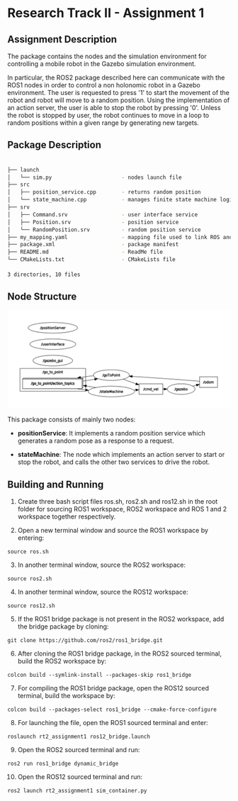 # Research Track II - Assignment 1
## Assignment Description

The package contains the nodes and the simulation environment for controlling a mobile robot in the Gazebo simulation environment. 

In particular, the ROS2 package described here can communicate with the ROS1 nodes in order to control a non holonomic robot in a Gazebo environment. The user is requested to press '1' to start the movement of the robot and robot will move to a random position. Using the implementation of an action server, the user is able to stop the robot by pressing '0'. Unless the robot is stopped by user, the robot continues to move in a loop to random positions within a given range by generating new targets.

## Package Description

```bash

├── launch
│   └── sim.py                      - nodes launch file
├── src
│   ├── position_service.cpp        - returns random position
│   └── state_machine.cpp           - manages finite state machine logic
├── srv
│   ├── Command.srv                 - user interface service
│   ├── Position.srv                - position service
│   └── RandomPosition.srv          - random position service
├── my_mapping.yaml                 - mapping file used to link ROS and ROS2
├── package.xml                     - package manifest
├── README.md                       - ReadMe file
└── CMakeLists.txt                  - CMakeLists file

3 directories, 10 files

```

## Node Structure

![Package Tree](action_server.png)

This package consists of mainly two nodes:

- **positionService**: It implements a random position service which generates a random pose as a response to a request. 
  
- **stateMachine**: The node which implements an action server to start or stop the robot, and calls the other two services to drive the robot. 

## Building and Running

1. Create three bash script files ros.sh, ros2.sh and ros12.sh in the root folder for sourcing ROS1 workspace, ROS2 workspace and ROS 1 and 2 workspace together respectively.

2. Open a new terminal window and source the ROS1 workspace by entering:

```
source ros.sh
```
3. In another terminal window, source the ROS2 workspace:

```
source ros2.sh
```
4. In another terminal window, source the ROS12 workspace:

```
source ros12.sh
```
5. If the ROS1 bridge package is not present in the ROS2 workspace, add the bridge package by cloning:

```
git clone https://github.com/ros2/ros1_bridge.git
```
6. After cloning the ROS1 bridge package, in the ROS2 sourced terminal, build the ROS2 workspace by:

```
colcon build --symlink-install --packages-skip ros1_bridge
```
7. For compiling the ROS1 bridge package, open the ROS12 sourced terminal, build the workspace by:

```
colcon build --packages-select ros1_bridge --cmake-force-configure
```

8. For launching the file, open the ROS1 sourced terminal and enter:

```
roslaunch rt2_assignment1 ros12_bridge.launch
```
9. Open the ROS2 sourced terminal and run:

```
ros2 run ros1_bridge dynamic_bridge
```
10. Open the ROS12 sourced terminal and run:

```
ros2 launch rt2_assignment1 sim_container.py
```
